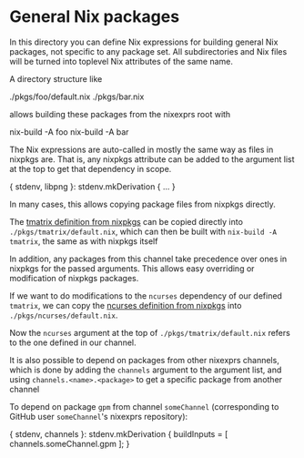 # General Nix packages

In this directory you can define Nix expressions for building general Nix packages, not specific to any package set. All subdirectories and Nix files will be turned into toplevel Nix attributes of the same name.

  A directory structure like

  ./pkgs/foo/default.nix
  ./pkgs/bar.nix

  allows building these packages from the nixexprs root with

  nix-build -A foo
  nix-build -A bar

The Nix expressions are auto-called in mostly the same way as files in nixpkgs are. That is, any nixpkgs attribute can be added to the argument list at the top to get that dependency in scope.

  { stdenv, libpng }: stdenv.mkDerivation { ... }

In many cases, this allows copying package files from nixpkgs directly.

  The [tmatrix definition from nixpkgs](https://github.com/NixOS/nixpkgs/blob/master/pkgs/applications/misc/tmatrix/default.nix) can be copied directly into `./pkgs/tmatrix/default.nix`, which can then be built with `nix-build -A tmatrix`, the same as with nixpkgs itself

In addition, any packages from this channel take precedence over ones in nixpkgs for the passed arguments. This allows easy overriding or modification of nixpkgs packages.

  If we want to do modifications to the `ncurses` dependency of our defined `tmatrix`, we can copy the [ncurses definition from nixpkgs](https://github.com/NixOS/nixpkgs/blob/master/pkgs/development/libraries/ncurses/default.nix) into `./pkgs/ncurses/default.nix`.

  Now the `ncurses` argument at the top of `./pkgs/tmatrix/default.nix` refers to the one defined in our channel.

It is also possible to depend on packages from other nixexprs channels, which is done by adding the `channels` argument to the argument list, and using `channels.<name>.<package>` to get a specific package from another channel

  To depend on package `gpm` from channel `someChannel` (corresponding to GitHub user `someChannel`'s nixexprs repository):

  { stdenv, channels }: stdenv.mkDerivation {
    buildInputs = [
      channels.someChannel.gpm
    ];
  }


